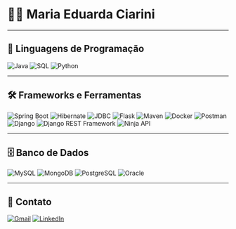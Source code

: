 # 👩‍💻 Maria Eduarda Ciarini

---

## 🚀 Linguagens de Programação

![Java](https://img.shields.io/badge/-Java-ED8B00?style=flat-square&logo=openjdk&logoColor=white)
![SQL](https://img.shields.io/badge/-SQL-4479A1?style=flat-square&logo=mysql&logoColor=white)
![Python](https://img.shields.io/badge/-Python-3776AB?style=flat-square&logo=python&logoColor=white)

---

## 🛠️ Frameworks e Ferramentas

![Spring Boot](https://img.shields.io/badge/-Spring%20Boot-6DB33F?style=flat-square&logo=springboot&logoColor=white)
![Hibernate](https://img.shields.io/badge/-Hibernate-59666C?style=flat-square&logo=hibernate&logoColor=white)
![JDBC](https://img.shields.io/badge/-JDBC-0C85D0?style=flat-square&logo=java&logoColor=white)
![Flask](https://img.shields.io/badge/-Flask-000000?style=flat-square&logo=flask&logoColor=white)
![Maven](https://img.shields.io/badge/-Maven-C71A36?style=flat-square&logo=apachemaven&logoColor=white)
![Docker](https://img.shields.io/badge/-Docker-2496ED?style=flat-square&logo=docker&logoColor=white)
![Postman](https://img.shields.io/badge/-Postman-FF6C37?style=flat-square&logo=postman&logoColor=white)
![Django](https://img.shields.io/badge/-Django-092E20?style=flat-square&logo=django&logoColor=white)
![Django REST Framework](https://img.shields.io/badge/-Django%20REST%20Framework-FF1709?style=flat-square&logo=django&logoColor=white)
![Ninja API](https://img.shields.io/badge/-Ninja%20API-1B1F23?style=flat-square&logo=fastapi&logoColor=white)


---

## 🗄️ Banco de Dados

![MySQL](https://img.shields.io/badge/-MySQL-005C84?style=flat-square&logo=mysql&logoColor=white)
![MongoDB](https://img.shields.io/badge/-MongoDB-47A248?style=flat-square&logo=mongodb&logoColor=white)
![PostgreSQL](https://img.shields.io/badge/-PostgreSQL-336791?style=flat-square&logo=postgresql&logoColor=white)
![Oracle](https://img.shields.io/badge/-Oracle-F80000?style=flat-square&logo=oracle&logoColor=white)



---

## 📌 Contato

[![Gmail](https://img.shields.io/badge/-Gmail-D14836?logo=gmail&logoColor=white&style=flat-square)](mailto:mariaeduardaciarini@gmail.com)
[![LinkedIn](https://img.shields.io/badge/-LinkedIn-0A66C2?logo=linkedin&logoColor=white&style=flat-square)](https://www.linkedin.com/in/maria-eduarda-ciarini-b97ab6270/)
